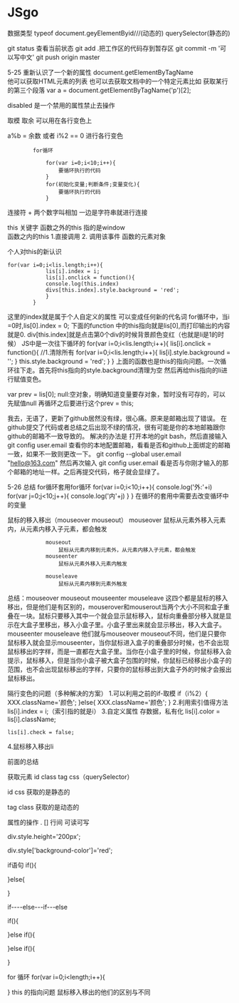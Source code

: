# JSgo

数据类型  typeof   document.geyElementByid///(动态的)  querySelector(静态的)

git status  查看当前状态
git  add .把工作区的代码存到暂存区
git commit -m '可以写中文'
 git push origin master

5-25
重新认识了一个新的属性
document.getElementByTagName  
他可以获取HTML元素的列表
也可以去获取文档中的一个特定元素比如 获取某行的第三个段落  var a = document.getElementByTagName('p')[2];

disabled  是一个禁用的属性禁止去操作

取模 取余 可以用在各行变色上

a%b = 余数  或者  i%2 == 0  进行各行变色

			for循环

				for(var i=0;i<10;i++){
			 		要循环执行的代码
			 	}
			 	for(初始化变量;判断条件;变量变化){
			 		要循环执行的代码
			 	}
连接符 + 
两个数字叫相加
一边是字符串就进行连接

this 关键字
 函数之外的this  指的是window  
 函数之内的this  1.直接调用   2. 调用该事件 函数的元素对象

 个人对this的新认识 

 	for(var i=0;i<lis.length;i++){
				lis[i].index = i;
				lis[i].onclick = function(){
				console.log(this.index)
				divs[this.index].style.background = 'red';
				}
			}
这里的index就是属于个人自定义的属性 可以变成任何新的代名词
for循环中，当i =0时,lis[0].index = 0;
下面的function 中的this指向就是lis[0],而打印输出的内容就是0.  div[this.index]就是点击第0个div的时候背景颜色变红（也就是li是1的时候）
JS中是一次往下循环的
	for(var i=0;i<lis.length;i++){
				lis[i].onclick = function(){
					//1.清除所有
					for(var i=0;i<lis.length;i++){
						lis[i].style.background = '';
					}
					this.style.background = 'red';
				}
			}
上面的函数也是this的指向问题。一次循环往下走。首先将this指向的style.background清理为空 然后再给this指向的li进行赋值变色。

var prev = lis[0];
null:空对象，明确知道变量要存对象，暂时没有可存的，可以先赋值null
再循环之后要进行这个prev = this;

我去，无语了，更新了github居然没有绿，很心痛。原来是邮箱出现了错误。
在github提交了代码或者总结之后出现不绿的情况，很有可能是你的本地邮箱跟你github的邮箱不一致导致的。
解决的办法是 打开本地的git bash，然后直接输入
git config user.email
查看你的本地配置邮箱，看看是否和github上面绑定的邮箱一致，如果不一致则更改一下。
git config --global user.email "hello@163.com"
然后再次输入  git config user.email
看是否与你刚才输入的那个邮箱的地址一样。之后再提交代码，格子就会显绿了。

5-26 总结
for循环套用for循环
	for(var i=0;i<10;i++){
				console.log('外:'+i)
				for(var j=0;j<10;j++){
					console.log('内'+j)
				}
			}
在循环的套用中需要去改变循环中的变量

鼠标的移入移出（mouseover  mouseout）
				mouseover
			 		鼠标从元素外移入元素内，从元素内移入子元素，都会触发
			 		
			 	mouseout
			 		鼠标从元素内移到元素外，从元素内移入子元素，都会触发
				mouseenter
			 		鼠标从元素外移入元素内触发
			 		
			 	mouseleave
			 		鼠标从元素内移到元素外触发
总结：mouseover mouseout mouseenter  mouseleave  这四个都是鼠标的移入移出，但是他们是有区别的，mouserover和mouserout当两个大小不同和盒子重叠在一块。鼠标只要移入其中一个就会显示鼠标移入，鼠标向重叠部分移入就是显示在大盒子里移出，移入小盒子里。小盒子里出来就会显示移出，移入大盒子。
mouseenter  mouseleave 他们就与mouseover mouseout不同，他们是只要你鼠标移入就会显示mouseenter，当你鼠标进入盒子的重叠部分时候，也不会出现鼠标移出的字样，而是一直都在大盒子里。当你在小盒子里的时候，你鼠标移入会提示，鼠标移入，但是当你小盒子被大盒子包围的时候，你鼠标已经移出小盒子的范围，也不会出现鼠标移出的字样，只要你的鼠标移出到大盒子外的时候才会报出鼠标移出。

隔行变色的问题（多种解决的方案）
1.可以利用之前的if-取模
	if（i%2）{
		XXX.className='颜色';
	}else{
		XXX.className='颜色';
	}
2.利用索引值得方法
lis[i].index = i;（索引指的就是i）
3.自定义属性  存数据，私有化
lis[i].color = lis[i].className;

	lis[i].check = false;
4.鼠标移入移出li

前面的总结

获取元素  id  class  tag  css（querySelector）

id  css  获取的是静态的

tag  class  获取的是动态的

属性的操作  .  []  行间 可读可写

div.style.height='200px';

div.style['background-color']='red';

if语句
if(){
	
}else{
	
}


if----else---if---else

if(){
	
}else if(){
	
}else if(){
	
}



for 循环
for(var i=0;i<length;i++){
	
}
this 的指向问题
鼠标移入移出的他们的区别与不同
